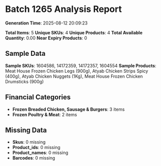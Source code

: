 # Batch 1265 Analysis Report

**Generation Time**: 2025-08-12 20:09:23

**Total Items**: 5
**Unique SKUs**: 4
**Unique Products**: 4
**Total Available Quantity**: 0.00
**Near Expiry Products**: 0

## Sample Data
**Sample SKUs**: 1604586, 14172359, 14172357, 1604554
**Sample Products**: Meat House Frozen Chicken Legs (900g), Atyab Chicken Strips Spicy (400g), Atyab Chicken Nuggets (1Kg), Meat House Frozen Chicken Drumsticks (900g)

## Financial Categories
- **Frozen Breaded Chicken, Sausage & Burgers**: 3 items
- **Frozen Poultry & Meat**: 2 items

## Missing Data
- **Skus**: 0 missing
- **Product_ids**: 0 missing
- **Product_names**: 0 missing
- **Barcodes**: 0 missing
